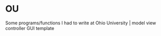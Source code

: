 # OU
Some programs/functions I had to write at Ohio University |
model view controller GUI template 
